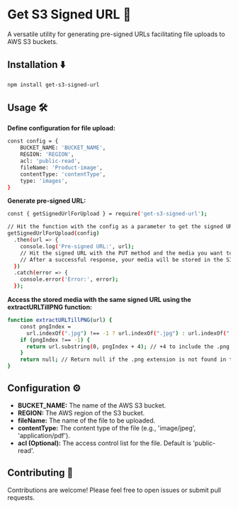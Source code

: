 # Get S3 Signed URL 🚀

A versatile utility for generating pre-signed URLs facilitating file uploads to AWS S3 buckets.

## Installation ⬇️

```bash
npm install get-s3-signed-url
```

## Usage 🛠️

**Define configuration for file upload:**
```bash
const config = {
    BUCKET_NAME: 'BUCKET_NAME',
    REGION: 'REGION',
    acl: 'public-read',
    fileName: 'Product-image',
    contentType: 'contentType',
    type: 'images',
}
```
**Generate pre-signed URL:**
```bash
const { getSignedUrlForUpload } = require('get-s3-signed-url');

// Hit the function with the config as a parameter to get the signed URL
getSignedUrlForUpload(config)
  .then(url => {
    console.log('Pre-signed URL:', url);
    // Hit the signed URL with the PUT method and the media you want to upload
    // After a successful response, your media will be stored in the S3 bucket
  })
  .catch(error => {
    console.error('Error:', error);
  });
```
**Access the stored media with the same signed URL using the extractURLTillPNG function:**
```bash
function extractURLTillPNG(url) {
    const pngIndex =
      url.indexOf(".jpg") !== -1 ? url.indexOf(".jpg") : url.indexOf(".png");
    if (pngIndex !== -1) {
      return url.substring(0, pngIndex + 4); // +4 to include the .png extension
    }
    return null; // Return null if the .png extension is not found in the URL
}
```
## Configuration ⚙️
- **BUCKET_NAME:** The name of the AWS S3 bucket.
- **REGION:** The AWS region of the S3 bucket.
- **fileName:** The name of the file to be uploaded.
- **contentType:** The content type of the file (e.g., 'image/jpeg', 'application/pdf').
- **acl (Optional):** The access control list for the file. Default is 'public-read'.


## Contributing 🤝
Contributions are welcome! Please feel free to open issues or submit pull requests.